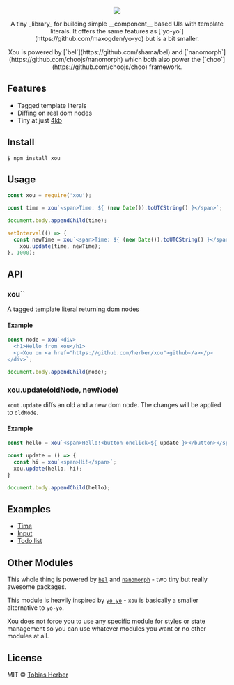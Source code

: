<p align="center">
  <img src="https://i.imgur.com/Jf9Bhzk.png" />
</p>

<p align="center">
  A tiny _library_ for building simple __component__ based UIs with template literals. It offers the same features as [`yo-yo`](https://github.com/maxogden/yo-yo) but is a bit smaller.
</p>

<p align="center">
  Xou is powered by [`bel`](https://github.com/shama/bel) and [`nanomorph`](https://github.com/choojs/nanomorph) which both also power the [`choo`](https://github.com/choojs/choo) framework.
</p>

## Features

- Tagged template literals
- Diffing on real dom nodes
- Tiny at just [4kb](https://bundlephobia.com/result?p=xou)

## Install

```
$ npm install xou
```

## Usage

```js
const xou = require('xou');

const time = xou`<span>Time: ${ (new Date()).toUTCString() }</span>`;

document.body.appendChild(time);

setInterval(() => {
  const newTime = xou`<span>Time: ${ (new Date()).toUTCString() }</span>`;
	xou.update(time, newTime);
}, 1000);
```

## API

### xou``

A tagged template literal returning dom nodes

#### Example

```js
const node = xou`<div>
  <h1>Hello from xou</h1>
  <p>Xou on <a href="https://github.com/herber/xou">github</a></p>
</div>`;

document.body.appendChild(node);
```

### xou.update(oldNode, newNode)

`xout.update` diffs an old and a new dom node. The changes will be applied to `oldNode`.

#### Example

```js
const hello = xou`<span>Hello!<button onclick=${ update }></button></span>`;

const update = () => {
  const hi = xou`<span>Hi!</span>`;
  xou.update(hello, hi);
}

document.body.appendChild(hello);
```

## Examples

- [Time](https://www.webpackbin.com/bins/-L1wiXzsEx4XuKe6ruPf)
- [Input](https://www.webpackbin.com/bins/-L1wj0cRCCzTvHdWseTi)
- [Todo list](https://www.webpackbin.com/bins/-L1wnYvBdijz8SUMzvvS)

## Other Modules

This whole thing is powered by [`bel`](https://github.com/shama/bel) and [`nanomorph`](https://github.com/choojs/nanomorph) - two tiny but really awesome packages.

This module is heavily inspired by [`yo-yo`](https://github.com/maxogden/yo-yo) - `xou` is basically a smaller alternative to `yo-yo`.

Xou does not force you to use any specific module for styles or state management so you can use whatever modules you want or no other modules at all.

## License

MIT © [Tobias Herber](http://tobihrbr.com)
